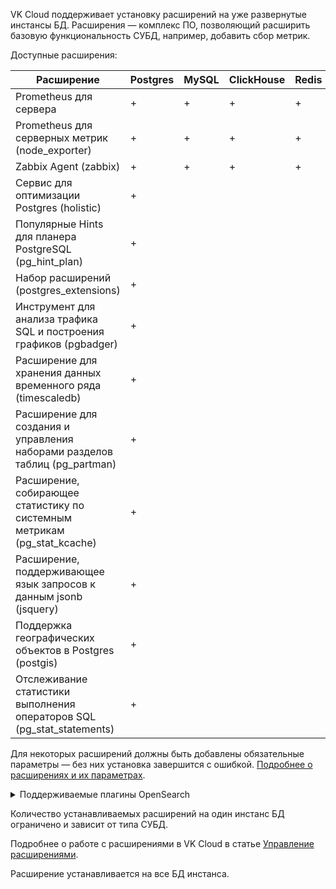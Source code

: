 VK Cloud поддерживает установку расширений на уже развернутые инстансы БД. Расширения — комплекс ПО, позволяющий расширить базовую функциональность СУБД, например, добавить сбор метрик.

Доступные расширения:

| Расширение                                                                 | Postgres | MySQL | ClickHouse | Redis | MongoDB |
|----------------------------------------------------------------------------|---|---|---|---|---|
| Prometheus для сервера                                                     | + | + | + | + |   |
| Prometheus для серверных метрик (node_exporter)                            | + | + | + | + | + |
| Zabbix Agent (zabbix)                                                      | + | + | + | + | + |
| Сервис для оптимизации Postgres (holistic)                                 | + |   |   |   |   |
| Популярные Hints для планера PostgreSQL (pg_hint_plan)                     | + |   |   |   |   |
| Набор расширений (postgres_extensions)                                     | + |   |   |   |   |
| Инструмент для анализа трафика SQL и построения графиков (pgbadger)        | + |   |   |   |   |
| Расширение для хранения данных временного ряда (timescaledb)               | + |   |   |   |   |
| Расширение для создания и управления наборами разделов таблиц (pg_partman) | + |   |   |   |   |
| Расширение, собирающее статистику по системным метрикам (pg_stat_kcache)   | + |   |   |   |   |
| Расширение, поддерживающее язык запросов к данным jsonb (jsquery)          | + |   |   |   |   |
| Поддержка географических объектов в Postgres (postgis)                     | + |   |   |   |   |
| Отслеживание статистики выполнения операторов SQL (pg_stat_statements)     | + |   |   |   |   |

Для некоторых расширений должны быть добавлены обязательные параметры — без них установка завершится с ошибкой. [Подробнее о расширениях и их параметрах](../../extensions/).

<details>
    <summary>Поддерживаемые плагины OpenSearch</summary>

- analysis-icu,
- analysis-nori,
- analysis-phonetic,
- analysis-smartcn,
- discovery-gce,
- mapper-murmur3,
- repository-gcs,
- mapper-size,
- analysis-kuromoji,
- analysis-ukrainian,
- discovery-ec2,
- ingest-attachment,
- repository-hdfs,
- store-smb,
- transport-nio,
- analysis-stempel,
- discovery-azure-classic,
- mapper-annotated-text,
- repository-azure,
- repository-s3.

</details>

Количество устанавливаемых расширений на один инстанс БД ограничено и зависит от типа СУБД.

Подробнее о работе с расширениями в VK Cloud в статье [Управление расширениями](../../instructions/managing-extensions/).

<info>

Расширение устанавливается на все БД инстанса.

</info>
